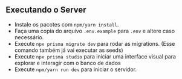 ## Executando o Server

- Instale os pacotes com `npm/yarn install`.
- Faça uma copia do arquivo `.env.example` para `.env` e altere caso necessário.
- Execute `npx prisma migrate dev` para rodar as migrations. (Esse comando também já vai executar as seeds)
- Execute `npx prisma studio` para iniciar uma interface visual para explorar e interagir com o banco de dados
- Execute `npm/yarn run dev` para iniciar o servidor.